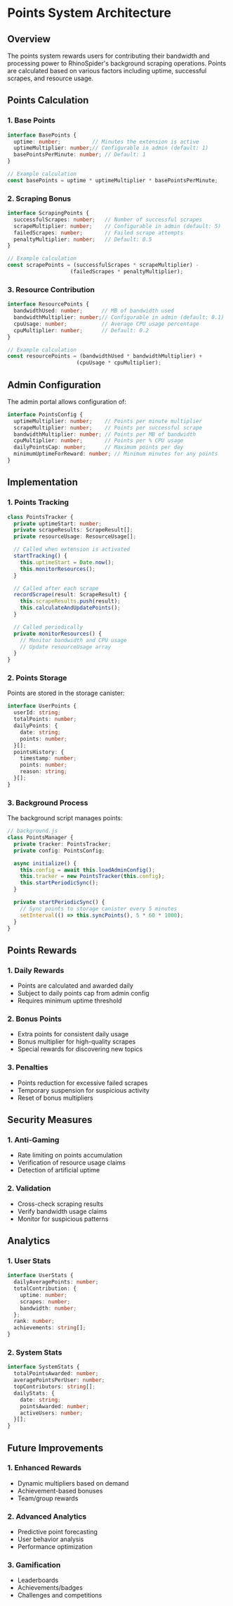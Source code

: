 # Points System Architecture

## Overview

The points system rewards users for contributing their bandwidth and processing power to RhinoSpider's background scraping operations. Points are calculated based on various factors including uptime, successful scrapes, and resource usage.

## Points Calculation

### 1. Base Points

```typescript
interface BasePoints {
  uptime: number;          // Minutes the extension is active
  uptimeMultiplier: number;// Configurable in admin (default: 1)
  basePointsPerMinute: number; // Default: 1
}

// Example calculation
const basePoints = uptime * uptimeMultiplier * basePointsPerMinute;
```

### 2. Scraping Bonus

```typescript
interface ScrapingPoints {
  successfulScrapes: number;   // Number of successful scrapes
  scrapeMultiplier: number;    // Configurable in admin (default: 5)
  failedScrapes: number;       // Failed scrape attempts
  penaltyMultiplier: number;   // Default: 0.5
}

// Example calculation
const scrapePoints = (successfulScrapes * scrapeMultiplier) - 
                    (failedScrapes * penaltyMultiplier);
```

### 3. Resource Contribution

```typescript
interface ResourcePoints {
  bandwidthUsed: number;      // MB of bandwidth used
  bandwidthMultiplier: number;// Configurable in admin (default: 0.1)
  cpuUsage: number;           // Average CPU usage percentage
  cpuMultiplier: number;      // Default: 0.2
}

// Example calculation
const resourcePoints = (bandwidthUsed * bandwidthMultiplier) +
                      (cpuUsage * cpuMultiplier);
```

## Admin Configuration

The admin portal allows configuration of:

```typescript
interface PointsConfig {
  uptimeMultiplier: number;    // Points per minute multiplier
  scrapeMultiplier: number;    // Points per successful scrape
  bandwidthMultiplier: number; // Points per MB of bandwidth
  cpuMultiplier: number;       // Points per % CPU usage
  dailyPointsCap: number;      // Maximum points per day
  minimumUptimeForReward: number; // Minimum minutes for any points
}
```

## Implementation

### 1. Points Tracking

```typescript
class PointsTracker {
  private uptimeStart: number;
  private scrapeResults: ScrapeResult[];
  private resourceUsage: ResourceUsage[];

  // Called when extension is activated
  startTracking() {
    this.uptimeStart = Date.now();
    this.monitorResources();
  }

  // Called after each scrape
  recordScrape(result: ScrapeResult) {
    this.scrapeResults.push(result);
    this.calculateAndUpdatePoints();
  }

  // Called periodically
  private monitorResources() {
    // Monitor bandwidth and CPU usage
    // Update resourceUsage array
  }
}
```

### 2. Points Storage

Points are stored in the storage canister:

```typescript
interface UserPoints {
  userId: string;
  totalPoints: number;
  dailyPoints: {
    date: string;
    points: number;
  }[];
  pointsHistory: {
    timestamp: number;
    points: number;
    reason: string;
  }[];
}
```

### 3. Background Process

The background script manages points:

```typescript
// background.js
class PointsManager {
  private tracker: PointsTracker;
  private config: PointsConfig;

  async initialize() {
    this.config = await this.loadAdminConfig();
    this.tracker = new PointsTracker(this.config);
    this.startPeriodicSync();
  }

  private startPeriodicSync() {
    // Sync points to storage canister every 5 minutes
    setInterval(() => this.syncPoints(), 5 * 60 * 1000);
  }
}
```

## Points Rewards

### 1. Daily Rewards
- Points are calculated and awarded daily
- Subject to daily points cap from admin config
- Requires minimum uptime threshold

### 2. Bonus Points
- Extra points for consistent daily usage
- Bonus multiplier for high-quality scrapes
- Special rewards for discovering new topics

### 3. Penalties
- Points reduction for excessive failed scrapes
- Temporary suspension for suspicious activity
- Reset of bonus multipliers

## Security Measures

### 1. Anti-Gaming
- Rate limiting on points accumulation
- Verification of resource usage claims
- Detection of artificial uptime

### 2. Validation
- Cross-check scraping results
- Verify bandwidth usage claims
- Monitor for suspicious patterns

## Analytics

### 1. User Stats
```typescript
interface UserStats {
  dailyAveragePoints: number;
  totalContribution: {
    uptime: number;
    scrapes: number;
    bandwidth: number;
  };
  rank: number;
  achievements: string[];
}
```

### 2. System Stats
```typescript
interface SystemStats {
  totalPointsAwarded: number;
  averagePointsPerUser: number;
  topContributors: string[];
  dailyStats: {
    date: string;
    pointsAwarded: number;
    activeUsers: number;
  }[];
}
```

## Future Improvements

### 1. Enhanced Rewards
- Dynamic multipliers based on demand
- Achievement-based bonuses
- Team/group rewards

### 2. Advanced Analytics
- Predictive point forecasting
- User behavior analysis
- Performance optimization

### 3. Gamification
- Leaderboards
- Achievements/badges
- Challenges and competitions
